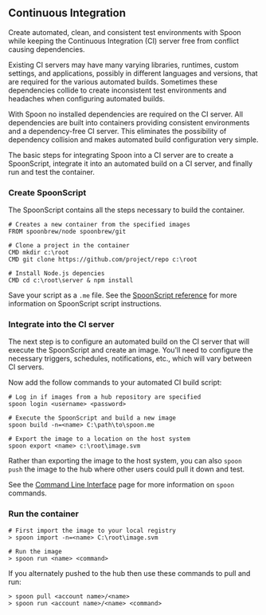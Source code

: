 ## Continuous Integration

Create automated, clean, and consistent test environments with Spoon while keeping the Continuous Integration (CI) 
server free from conflict causing dependencies.

Existing CI servers may have many varying libraries, runtimes, custom settings, and applications, possibly in different languages and versions, that are required for the various automated builds.  Sometimes these dependencies collide to create inconsistent test environments and headaches when configuring automated builds. 

With Spoon no installed dependencies are required on the CI server. All dependencies are built into containers providing consistent environments and a dependency-free CI server.  This eliminates the possibility of dependency collision and makes automated build configuration very simple.

The basic steps for integrating Spoon into a CI server are to create a SpoonScript, integrate it into an automated build on a CI server, and finally run and test the container.

### Create SpoonScript

The SpoonScript contains all the steps necessary to build the container.

```
# Creates a new container from the specified images
FROM spoonbrew/node spoonbrew/git

# Clone a project in the container
CMD mkdir c:\root
CMD git clone https://github.com/project/repo c:\root

# Install Node.js depencies 
CMD cd c:\root\server & npm install
```

Save your script as a `.me` file. See the [SpoonScript reference](/docs/reference#SpoonScript) for more information on SpoonScript script instructions.

### Integrate into the CI server

The next step is to configure an automated build on the CI server that will execute the SpoonScript and create an image.  You'll need to configure the necessary triggers, schedules, notifications, etc., which will vary between CI servers.

Now add the follow commands to your automated CI build script:

```
# Log in if images from a hub repository are specified
spoon login <username> <password>

# Execute the SpoonScript and build a new image
spoon build -n=<name> C:\path\to\spoon.me

# Export the image to a location on the host system
spoon export <name> c:\root\image.svm
```

Rather than exporting the image to the host system, you can also `spoon push` the image to the hub where other users could pull it down and test.

See the [Command Line Interface](/docs/reference#command+line) page for more information on `spoon` commands.

### Run the container

```
# First import the image to your local registry
> spoon import -n=<name> C:\root\image.svm

# Run the image
> spoon run <name> <command>
```

If you alternately pushed to the hub then use these commands to pull and run:

```
> spoon pull <account name>/<name>
> spoon run <account name>/<name> <command>
```